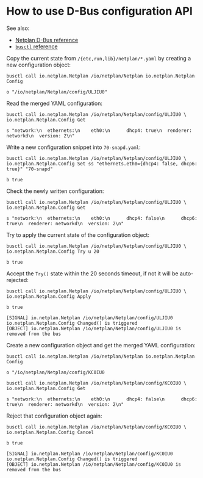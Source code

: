 # How to use D-Bus configuration API

See also:
* [Netplan D-Bus reference](/netplan-dbus)
* [`busctl` reference](https://www.freedesktop.org/software/systemd/man/busctl.html)

Copy the current state from `/{etc,run,lib}/netplan/*.yaml` by creating a new configuration object:

```console
busctl call io.netplan.Netplan /io/netplan/Netplan io.netplan.Netplan Config

o "/io/netplan/Netplan/config/ULJIU0"
```

Read the merged YAML configuration:

```console
busctl call io.netplan.Netplan /io/netplan/Netplan/config/ULJIU0 \
io.netplan.Netplan.Config Get

s "network:\n  ethernets:\n    eth0:\n      dhcp4: true\n  renderer: networkd\n  version: 2\n"
```

Write a new configuration snippet into `70-snapd.yaml`:

```console
busctl call io.netplan.Netplan /io/netplan/Netplan/config/ULJIU0 \
io.netplan.Netplan.Config Set ss "ethernets.eth0={dhcp4: false, dhcp6: true}" "70-snapd"

b true
```

Check the newly written configuration:

```console
busctl call io.netplan.Netplan /io/netplan/Netplan/config/ULJIU0 \
io.netplan.Netplan.Config Get

s "network:\n  ethernets:\n    eth0:\n      dhcp4: false\n      dhcp6: true\n  renderer: networkd\n  version: 2\n"
```

Try to apply the current state of the configuration object:

```console
busctl call io.netplan.Netplan /io/netplan/Netplan/config/ULJIU0 \
io.netplan.Netplan.Config Try u 20

b true
```

Accept the `Try()` state within the 20 seconds timeout, if not it will be auto-rejected:

```console
busctl call io.netplan.Netplan /io/netplan/Netplan/config/ULJIU0 \
io.netplan.Netplan.Config Apply

b true

[SIGNAL] io.netplan.Netplan /io/netplan/Netplan/config/ULJIU0 io.netplan.Netplan.Config Changed() is triggered
[OBJECT] io.netplan.Netplan /io/netplan/Netplan/config/ULJIU0 is removed from the bus
```

Create a new configuration object and get the merged YAML configuration:

```console
busctl call io.netplan.Netplan /io/netplan/Netplan io.netplan.Netplan Config

o "/io/netplan/Netplan/config/KC0IU0

busctl call io.netplan.Netplan /io/netplan/Netplan/config/KC0IU0 \
io.netplan.Netplan.Config Get

s "network:\n  ethernets:\n    eth0:\n      dhcp4: false\n      dhcp6: true\n  renderer: networkd\n  version: 2\n"
```

Reject that configuration object again:

```console
busctl call io.netplan.Netplan /io/netplan/Netplan/config/KC0IU0 \
io.netplan.Netplan.Config Cancel

b true

[SIGNAL] io.netplan.Netplan /io/netplan/Netplan/config/KC0IU0 io.netplan.Netplan.Config Changed() is triggered
[OBJECT] io.netplan.Netplan /io/netplan/Netplan/config/KC0IU0 is removed from the bus
```
